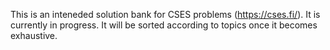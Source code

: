 This is an inteneded solution bank for CSES problems (https://cses.fi/). It is currently in progress. It will be sorted according to topics once it becomes exhaustive.
